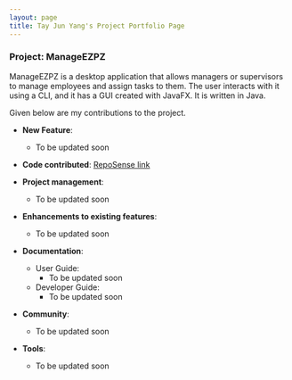```yaml
---
layout: page
title: Tay Jun Yang's Project Portfolio Page
---
```


### Project: ManageEZPZ

ManageEZPZ is a desktop application that allows managers or supervisors to manage employees and assign tasks to them. The user interacts with it using a CLI, and it has a GUI created with JavaFX. It is written in Java.

Given below are my contributions to the project.

* **New Feature**:
  * To be updated soon


* **Code contributed**: [RepoSense link](https://nus-cs2103-ay2122s2.github.io/tp-dashboard//?search=dannytayjy&sort=groupTitle&sortWithin=title&timeframe=commit&mergegroup=&groupSelect=groupByRepos&breakdown=false)


* **Project management**:
  * To be updated soon


* **Enhancements to existing features**:
  * To be updated soon


* **Documentation**:
  * User Guide:
    * To be updated soon
  * Developer Guide:
    * To be updated soon


* **Community**:
  * To be updated soon


* **Tools**:
  * To be updated soon

